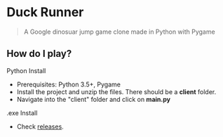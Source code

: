 # Duck Runner
> A Google dinosuar jump game clone made in Python with Pygame

## How do I play?
Python Install
- Prerequisites: Python 3.5+, Pygame
- Install the project and unzip the files. There should be a **client** folder.
- Navigate into the "client" folder and click on **main.py**

.exe Install
- Check [releases](https://github.com/abyss-developers/Duck-Runner/releases).
